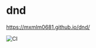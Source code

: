 # dnd

https://mxmlm0681.github.io/dnd/

![CI](https://github.com/mxmlm0681/dnd/actions/workflows/web.yml/badge.svg)